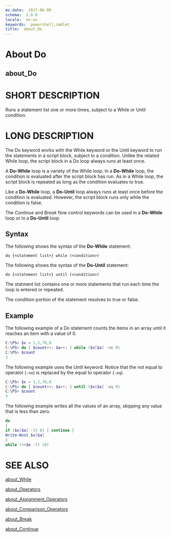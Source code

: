 ```yaml
---
ms.date:  2017-06-09
schema:  2.0.0
locale:  en-us
keywords:  powershell,cmdlet
title:  about_Do
---
```


# About Do
## about_Do


# SHORT DESCRIPTION

Runs a statement list one or more times, subject to a While or Until
condition.

# LONG DESCRIPTION

The Do keyword works with the While keyword or the Until keyword to run
the statements in a script block, subject to a condition. Unlike the
related While loop, the script block in a Do loop always runs at least
once.

A **Do-While** loop is a variety of the While loop. In a **Do-While** loop, the
condition is evaluated after the script block has run. As in a While loop,
the script block is repeated as long as the condition evaluates to true.

Like a **Do-While** loop, a **Do-Until** loop always runs at least once before
the condition is evaluated. However, the script block runs only while
the condition is false.

The *Continue* and *Break* flow control keywords can be used in a **Do-While**
loop or in a **Do-Until** loop.

## Syntax
The following shows the syntax of the **Do-While** statement:
```
do {<statement list>} while (<condition>)
```

The following shows the syntax of the **Do-Until** statement:
```
do {<statement list>} until (<condition>)
```

The statment list contains one or more statements that run each time
the loop is entered or repeated.

The condition portion of the statement resolves to true or false.

## Example
The following example of a Do statement counts the items in an
array until it reaches an item with a value of 0.

```powershell
C:\PS> $x = 1,2,78,0
C:\PS> do { $count++; $a++; } while ($x[$a] -ne 0)
C:\PS> $count
3
```

The following example uses the Until keyword. Notice that
the not equal to operator (`-ne`) is replaced by the
equal to operator (`-eq`).
```powershell
C:\PS> $x = 1,2,78,0
C:\PS> do { $count++; $a++; } until ($x[$a] -eq 0)
C:\PS> $count
3
```

The following example writes all the values of an array, skipping any
value that is less than zero.
```powershell
do
{
if ($x[$a] -lt 0) { continue }
Write-Host $x[$a]
}
while (++$a -lt 10)
```

# SEE ALSO

[about_While](about_While.md)

[about_Operators](about_Operators.md)

[about_Assignment_Operators](about_Assignment_Operators.md)

[about_Comparison_Operators](about_Comparison_Operators.md)

[about_Break](about_Break.md)

[about_Continue](about_Continue.md)

